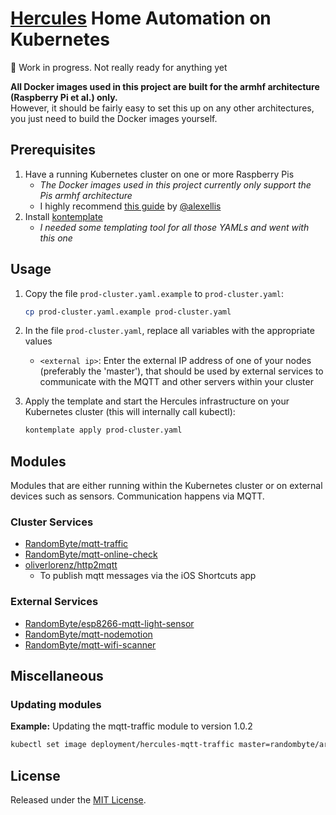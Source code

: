 # [Hercules](https://github.com/RandomByte/hercules) Home Automation on Kubernetes

🚧 Work in progress. Not really ready for anything yet

**All Docker images used in this project are built for the armhf architecture (Raspberry Pi et al.) only.**  
However, it should be fairly easy to set this up on any other architectures, you just need to build the Docker images yourself.


## Prerequisites
1. Have a running Kubernetes cluster on one or more Raspberry Pis
	- *The Docker images used in this project currently only support the Pis armhf architecture*
	- I highly recommend [this guide](https://github.com/alexellis/k8s-on-raspbian) by [@alexellis](https://github.com/alexellis)
1. Install [kontemplate](https://code.tvl.fyi/about/ops/kontemplate)
	- *I needed some templating tool for all those YAMLs and went with this one*

## Usage
1. Copy the file `prod-cluster.yaml.example` to `prod-cluster.yaml`:  
	``` sh
	cp prod-cluster.yaml.example prod-cluster.yaml
	```

1. In the file `prod-cluster.yaml`, replace all variables with the appropriate values
	- `<external ip>`: Enter the external IP address of one of your nodes (preferably the 'master'), that should be used by external services to communicate with the MQTT and other servers within your cluster

1. Apply the template and start the Hercules infrastructure on your Kubernetes cluster (this will internally call kubectl):
	``` sh
	kontemplate apply prod-cluster.yaml
	```

## Modules
Modules that are either running within the Kubernetes cluster or on external devices such as sensors. Communication happens via MQTT.

### Cluster Services
- [RandomByte/mqtt-traffic](https://github.com/RandomByte/mqtt-traffic)
- [RandomByte/mqtt-online-check](https://github.com/RandomByte/mqtt-online-check)
- [oliverlorenz/http2mqtt](https://github.com/oliverlorenz/http2mqtt)
	- To publish mqtt messages via the iOS Shortcuts app

### External Services
- [RandomByte/esp8266-mqtt-light-sensor](https://github.com/RandomByte/esp8266-mqtt-light-sensor)
- [RandomByte/mqtt-nodemotion](https://github.com/RandomByte/mqtt-nodemotion)
- [RandomByte/mqtt-wifi-scanner](https://github.com/RandomByte/mqtt-wifi-scanner)

## Miscellaneous
### Updating modules
**Example:** Updating the mqtt-traffic module to version 1.0.2
```sh
kubectl set image deployment/hercules-mqtt-traffic master=randombyte/armhf-mqtt-traffic:1.0.2
```

## License
Released under the [MIT License](https://opensource.org/licenses/MIT).
